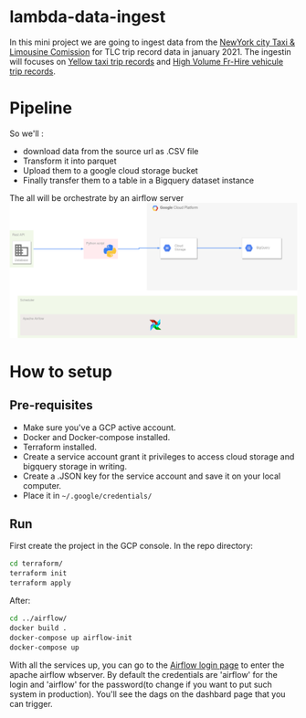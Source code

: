 
# lambda-data-ingest

In this mini project we are going to ingest data from the [NewYork city Taxi & Limousine Comission](https://www1.nyc.gov/site/tlc/about/tlc-trip-record-data.page) for TLC trip record data in january 2021. The ingestin will focuses on [Yellow taxi trip records](https://s3.amazonaws.com/nyc-tlc/trip+data/yellow_tripdata_2021-01.csv) and [High Volume Fr-Hire vehicule trip records](https://nyc-tlc.s3.amazonaws.com/trip+data/fhvhv_tripdata_2021-01.csv).

# Pipeline

So we'll :

- download data from the source url as .CSV file
- Transform it into parquet
- Upload them to a google cloud storage bucket
- Finally transfer them to a table in a Bigquery dataset instance
  
The all will be orchestrate by an airflow server
![alt text](img_pipeline.png "The pipeline")

# How to setup

## Pre-requisites

- Make sure you've a GCP active account.
- Docker and Docker-compose installed.
- Terraform installed.
- Create a service account grant it privileges to access cloud storage and bigquery storage in writing.
- Create a .JSON key for the service account and save it on your local computer.
- Place it in  ```~/.google/credentials/```
  
## Run

First create the project in the GCP console.
In the repo directory:

```bash
cd terraform/
terraform init
terraform apply
```

After:

```bash
cd ../airflow/
docker build .
docker-compose up airflow-init
docker-compose up
```

With all the services up, you can go to the [Airflow login page](http://localhost:8080) to enter the apache airflow wbserver. By default the credentials are 'airflow' for the login and 'airflow' for the password(to change if you want to put such system in production). You'll see the dags on the dashbard page that you can trigger.
